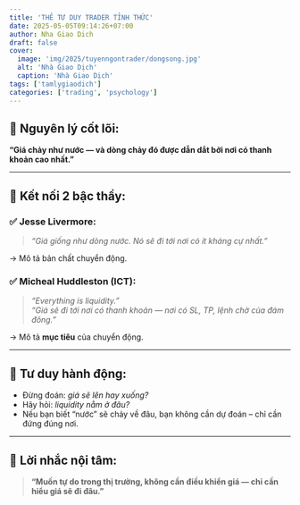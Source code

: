```yaml
---
title: 'THẺ TƯ DUY TRADER TỈNH THỨC'
date: 2025-05-05T09:14:26+07:00
author: Nha Giao Dich
draft: false
cover:
  image: 'img/2025/tuyenngontrader/dongsong.jpg'
  alt: 'Nhà Giao Dịch'
  caption: 'Nhà Giao Dịch'
tags: ['tamlygiaodich']
categories: ['trading', 'psychology']
---
```


## 📌 Nguyên lý cốt lõi:

**“Giá chảy như nước — và dòng chảy đó được dẫn dắt bởi nơi có thanh khoản cao nhất.”**

---

## 📖 Kết nối 2 bậc thầy:

### ✅ Jesse Livermore:

> _“Giá giống như dòng nước. Nó sẽ đi tới nơi có ít kháng cự nhất.”_

→ Mô tả bản chất chuyển động.

### ✅ Micheal Huddleston (ICT):

> _“Everything is liquidity.”_  
> _“Giá sẽ đi tới nơi có thanh khoản — nơi có SL, TP, lệnh chờ của đám đông.”_

→ Mô tả **mục tiêu** của chuyển động.

---

## 🔑 Tư duy hành động:

- Đừng đoán: _giá sẽ lên hay xuống?_
- Hãy hỏi: _liquidity nằm ở đâu?_
- Nếu bạn biết “nước” sẽ chảy về đâu, bạn không cần dự đoán – chỉ cần đứng đúng nơi.

---

## 🧘 Lời nhắc nội tâm:

> **“Muốn tự do trong thị trường, không cần điều khiển giá — chỉ cần hiểu giá sẽ đi đâu.”**
